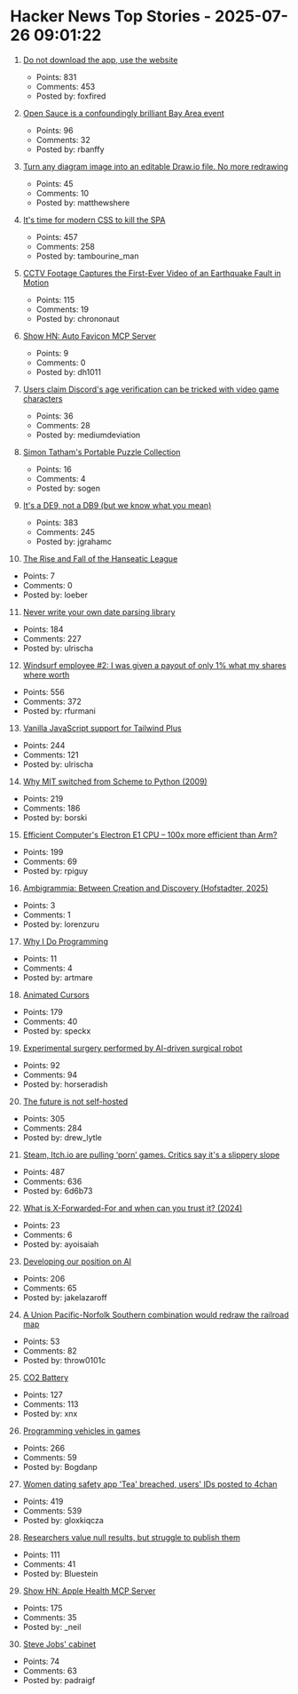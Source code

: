 # Hacker News Top Stories - 2025-07-26 09:01:22

1. [Do not download the app, use the website](https://idiallo.com/blog/dont-download-apps)
   - Points: 831
   - Comments: 453
   - Posted by: foxfired

2. [Open Sauce is a confoundingly brilliant Bay Area event](https://www.jeffgeerling.com/blog/2025/open-sauce-confoundingly-brilliant-bay-area-event)
   - Points: 96
   - Comments: 32
   - Posted by: rbanffy

3. [Turn any diagram image into an editable Draw.io file. No more redrawing](https://imagetodrawio.com/)
   - Points: 45
   - Comments: 10
   - Posted by: matthewshere

4. [It's time for modern CSS to kill the SPA](https://www.jonoalderson.com/conjecture/its-time-for-modern-css-to-kill-the-spa/)
   - Points: 457
   - Comments: 258
   - Posted by: tambourine_man

5. [CCTV Footage Captures the First-Ever Video of an Earthquake Fault in Motion](https://www.smithsonianmag.com/smart-news/cctv-footage-captures-the-first-ever-video-of-an-earthquake-fault-in-motion-shining-a-rare-light-on-seismic-dynamics-180987034/)
   - Points: 115
   - Comments: 19
   - Posted by: chrononaut

6. [Show HN: Auto Favicon MCP Server](https://github.com/dh1011/auto-favicon-mcp)
   - Points: 9
   - Comments: 0
   - Posted by: dh1011

7. [Users claim Discord's age verification can be tricked with video game characters](https://www.thepinknews.com/2025/07/25/discord-video-game-characters-age-verification-checks-uk-online-safety-act/)
   - Points: 36
   - Comments: 28
   - Posted by: mediumdeviation

8. [Simon Tatham's Portable Puzzle Collection](https://www.chiark.greenend.org.uk/~sgtatham/puzzles/)
   - Points: 16
   - Comments: 4
   - Posted by: sogen

9. [It's a DE9, not a DB9 (but we know what you mean)](https://news.sparkfun.com/14298)
   - Points: 383
   - Comments: 245
   - Posted by: jgrahamc

10. [The Rise and Fall of the Hanseatic League](https://worksinprogress.co/issue/the-rise-and-fall-of-the-hanseatic-league/)
   - Points: 7
   - Comments: 0
   - Posted by: loeber

11. [Never write your own date parsing library](https://www.zachleat.com/web/adventures-in-date-parsing/)
   - Points: 184
   - Comments: 227
   - Posted by: ulrischa

12. [Windsurf employee #2: I was given a payout of only 1% what my shares where worth](https://twitter.com/premqnair/status/1948420769945682413)
   - Points: 556
   - Comments: 372
   - Posted by: rfurmani

13. [Vanilla JavaScript support for Tailwind Plus](https://tailwindcss.com/blog/vanilla-js-support-for-tailwind-plus)
   - Points: 244
   - Comments: 121
   - Posted by: ulrischa

14. [Why MIT switched from Scheme to Python (2009)](https://www.wisdomandwonder.com/link/2110/why-mit-switched-from-scheme-to-python)
   - Points: 219
   - Comments: 186
   - Posted by: borski

15. [Efficient Computer's Electron E1 CPU – 100x more efficient than Arm?](https://morethanmoore.substack.com/p/efficient-computers-electron-e1-cpu)
   - Points: 199
   - Comments: 69
   - Posted by: rpiguy

16. [Ambigrammia: Between Creation and Discovery (Hofstadter, 2025)](https://yalebooks.yale.edu/book/9780300275438/ambigrammia/)
   - Points: 3
   - Comments: 1
   - Posted by: lorenzuru

17. [Why I Do Programming](https://esafev.com/notes/why-i-do-programming/)
   - Points: 11
   - Comments: 4
   - Posted by: artmare

18. [Animated Cursors](https://tattoy.sh/news/animated-cursors/)
   - Points: 179
   - Comments: 40
   - Posted by: speckx

19. [Experimental surgery performed by AI-driven surgical robot](https://arstechnica.com/science/2025/07/experimental-surgery-performed-by-ai-driven-surgical-robot/)
   - Points: 92
   - Comments: 94
   - Posted by: horseradish

20. [The future is not self-hosted](https://www.drewlyton.com/story/the-future-is-not-self-hosted/)
   - Points: 305
   - Comments: 284
   - Posted by: drew_lytle

21. [Steam, Itch.io are pulling ‘porn’ games. Critics say it's a slippery slope](https://www.wired.com/story/steam-itchio-are-pulling-porn-games-censorship/)
   - Points: 487
   - Comments: 636
   - Posted by: 6d6b73

22. [What is X-Forwarded-For and when can you trust it? (2024)](https://httptoolkit.com/blog/what-is-x-forwarded-for/)
   - Points: 23
   - Comments: 6
   - Posted by: ayoisaiah

23. [Developing our position on AI](https://www.recurse.com/blog/191-developing-our-position-on-ai)
   - Points: 206
   - Comments: 65
   - Posted by: jakelazaroff

24. [A Union Pacific-Norfolk Southern combination would redraw the railroad map](https://www.trains.com/trn/news-reviews/news-wire/a-union-pacific-norfolk-southern-combination-would-redraw-the-railroad-map/)
   - Points: 53
   - Comments: 82
   - Posted by: throw0101c

25. [CO2 Battery](https://energydome.com/co2-battery/)
   - Points: 127
   - Comments: 113
   - Posted by: xnx

26. [Programming vehicles in games](https://wassimulator.com/blog/programming/programming_vehicles_in_games.html)
   - Points: 266
   - Comments: 59
   - Posted by: Bogdanp

27. [Women dating safety app 'Tea' breached, users' IDs posted to 4chan](https://www.404media.co/women-dating-safety-app-tea-breached-users-ids-posted-to-4chan/)
   - Points: 419
   - Comments: 539
   - Posted by: gloxkiqcza

28. [Researchers value null results, but struggle to publish them](https://www.nature.com/articles/d41586-025-02312-4)
   - Points: 111
   - Comments: 41
   - Posted by: Bluestein

29. [Show HN: Apple Health MCP Server](https://github.com/neiltron/apple-health-mcp)
   - Points: 175
   - Comments: 35
   - Posted by: _neil

30. [Steve Jobs' cabinet](https://perfectdays23.substack.com/p/steve-jobs-cabinet)
   - Points: 74
   - Comments: 63
   - Posted by: padraigf


